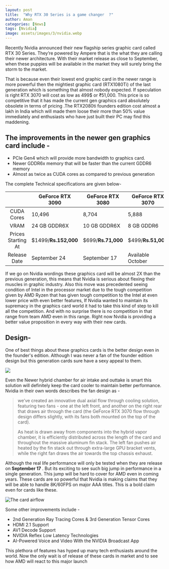 ```yaml
---
layout: post
title:  "Why RTX 30 Series is a game changer  ?"
author: Aman
categories: [News]
tags: [Nvidia]
image: assets/images/3/nvidia.webp
---
```


Recently Nvidia announced their new flagship series graphic card called RTX 30 Series.  They’re powered by Ampere that is the what they are calling their newer architecture. With their market release as close to September, when these puppies will be available in the market they will surely bring the storm to the market.

That is because even their lowest end graphic card in the newer range is more powerful then the mightiest graphic card (RTX1080Ti) of the last generation which is something that almost nobody expected. If speculation is right RTX 3070 will cost as low as 499$ or ₹51,000. This price is so competitive that it has made the current gen graphics card absolutely obsolete in terms of pricing .The RTX2080ti founders edition cost almost a lakh in India which will made them loose their more than 50% value immediately and enthusiasts who have just built their PC may find this maddening.

## The improvements in the newer gen graphics card include - 

- PCIe Gen4 which will provide more bandwidth to graphics card.
-  Newer GDDR6x memory that will be faster than the current GDDR6 memory
- Almost as twice as CUDA cores as compared to previous generation

The complete Technical specifications are given below-

|                    | **GeForce RTX 3090** | **GeForce RTX 3080** | **GeForce RTX 3070** |
| :----------------: | -------------------- | -------------------- | -------------------- |
|     CUDA Cores     | 10,496               | 8,704                | 5,888                |
|        VRAM        | 24 GB GDDR6X         | 10 GB GDDR6X         | 8 GB GDDR6           |
| Prices Starting At | $1499/**Rs.152,000** | $699/**Rs.71,000**   | $499/**Rs.51,000**   |
|    Release Date    | September 24         | September 17         | Available October    |

If we go on Nvidia wordings these graphics card will be almost 2X than the previous generation, this means that Nvidia is serious about flexing their muscles in graphic industry. Also this move was precedented seeing condition of Intel in the processor market due to the tough competition given by AMD Ryzen that has given tough competition to the Intel at even lower price with even better features, If Nvidia wanted to maintain its supremacy in the graphics card world it had to take this kind of step to kill all the competition. And with no surprise there is no competition in that range from team AMD even in this range. Right now Nvidia is providing a better value proposition in every way with their new cards.

## Design- 

One of best things about these graphics cards is the better design even in the founder's edition. Although I was never a fan of the founder edition design but this generation cards sure have a sexy appeal to them.

![](https://www.nvidia.com/content/dam/en-zz/Solutions/geforce/news/geforce-rtx-30-series/nvidia-geforce-rtx-3080-photo-001.jpg)

Even the Newer hybrid chamber for air intake and outtake is smart this solution will definitely keep the card cooler to maintain better performance. Nvidia in their own words describes the fan design as -

> we’ve created an innovative dual axial flow through cooling solution, featuring two fans - one at the left front, and another on the right rear that draws air through the card (the GeForce RTX 3070 flow through design differs slightly, with its fans both mounted on the top of the card).
>
> As heat is drawn away from components into the hybrid vapor chamber, it is efficiently distributed across the length of the card and throughout the massive aluminum fin stack. The left fan pushes air heated by the fin stack out through extra-large GPU bracket vents, while the right fan draws the air towards the top chassis exhaust.

Although the real life performance will only be tested when they are release on **September 17** . But its exciting to see such big jump in performance in a single generation. This jump will be hard to cover for AMD even in coming years. These cards are so powerful that Nvidia is making claims that they will be able to handle 8K/60FPS on major AAA titles. This is a bold claim even for cards like these. 

![The card airflow](https://www.nvidia.com/content/dam/en-zz/Solutions/geforce/news/geforce-rtx-30-series/geforce-rtx-30-series-dual-axial-flow-through-visualization.png)

Some other improvements include - 

- 2nd Generation Ray Tracing Cores & 3rd Generation Tensor Cores
- HDMI 2.1 Support
- AV1 Decode Support
- NVIDIA Reflex Low Latency Technologies
- AI-Powered Voice and Video With the NVIDIA Broadcast App

This plethora of features  has hyped up many tech enthusiasts around the world. Now the only wait is of release of these cards in market  and to see how AMD will react to this major launch

